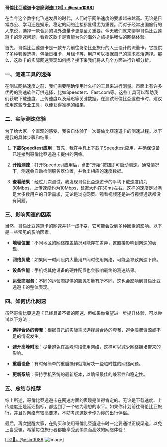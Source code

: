 **哥倫比亞遠遊卡怎麽測速[[TG💪+ @esim1088](https://t.me/s/esim1088)]**

在当今这个数字化飞速发展的时代，人们对于网络速度的要求越来越高。无论是日常办公、学习还是娱乐，稳定的网络连接都显得尤为重要。而对于经常出国旅行的人来说，选择一款合适的境外流量卡更是至关重要。今天我们就来聊聊哥倫比亞遠遊卡的测速问题，看看这款卡是否能为你的海外之旅提供畅快的网络体验。

首先，哥倫比亞遠遊卡是一款专为前往哥伦比亚旅行的人士设计的流量卡。它提供了多种套餐选择，包括日租卡、月租卡等，用户可以根据自己的需求灵活选择。那么，这款卡的实际网速表现如何呢？接下来我们将从几个方面进行详细分析。

### **一、测速工具的选择**

在测试网络速度之前，我们需要明确使用什么样的工具来进行测量。市面上有许多优秀的测速软件可供选择，比如Speedtest、Fast.com等。这些工具可以帮助我们获取下载速度、上传速度以及延迟等关键数据。在测试哥倫比亞遠遊卡时，建议使用这些专业工具，以便获得准确的结果。

### **二、实际测速体验**

为了给大家一个直观的感受，我亲自体验了一次哥倫比亞遠遊卡的测速过程。以下是我的具体步骤和结果：

1. **下载Speedtest应用**：首先，我在手机上下载了Speedtest应用，并确保设备已连接到哥倫比亞遠遊卡提供的网络。
   
2. **开始测速**：打开Speedtest应用后，点击“开始”按钮即可启动测速。通常情况下，测速会自动检测服务器位置，并给出相应的速度数据。

3. **查看结果**：经过几次测试，我发现哥倫比亞遠遊卡的平均下载速度约为30Mbps，上传速度约为10Mbps，延迟大约在30ms左右。这样的速度足以满足大多数用户的日常需求，无论是浏览网页、观看视频还是进行视频通话都没有问题。

### **三、影响网速的因素**

当然，哥倫比亞遠遊卡的网速并非一成不变，它可能会受到多种因素的影响。以下是一些常见的影响因素：

- **地理位置**：不同地区的网络覆盖情况可能存在差异，这直接影响到网速的表现。
  
- **网络负载**：如果同一时间段内大量用户同时使用网络，可能会导致网速下降。

- **设备性能**：手机或其他设备的硬件配置也会影响最终的测速结果。

- **运营商服务**：不同的运营商提供的服务质量有所不同，这也会影响到哥倫比亞遠遊卡的整体表现。

### **四、如何优化网速**

虽然哥倫比亞遠遊卡已经具备不错的网速，但如果你希望进一步提升体验，可以尝试以下方法：

- **选择合适的套餐**：根据自己的实际需求选择最合适的套餐，避免浪费资源或不足的情况发生。
  
- **避开高峰时段**：尽量避免在高峰时段使用网络，这样可以减少网络拥堵带来的影响。

- **重启设备**：有时候简单的重启操作就能解决一些临时性的网络问题。

- **更新系统**：保持手机系统的最新版本，以确保最佳的兼容性和稳定性。

### **五、总结与推荐**

综上所述，哥倫比亞遠遊卡在网速方面的表现是值得肯定的。无论是下载速度、上传速度还是延迟指标，都达到了一个较为理想的水平。如果你计划前往哥伦比亚旅行，并且对网络有较高要求，不妨考虑这款卡作为你的出行伴侣。

最后，再次提醒大家，在购买和使用哥倫比亞遠遊卡时一定要通过正规渠道，以免上当受骗。希望每位旅行者都能享受到愉快而高效的网络体验！

[[TG💪+ @esim1088](https://t.me/s/esim1088) ![Image](https://i.postimg.cc/4NQfJmqS/Snipaste-2025-05-13-00-14-12.png)]